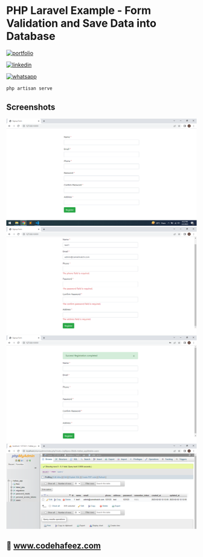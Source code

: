 # PHP Laravel Example - Form Validation and Save Data into Database

[![portfolio](https://img.shields.io/badge/my_portfolio-000?style=for-the-badge&logo=ko-fi&logoColor=white)](https://www.codehafeez.com/)

[![linkedin](https://img.shields.io/badge/linkedin-0A66C2?style=for-the-badge&logo=linkedin&logoColor=white)](https://www.linkedin.com/in/codehafeez/)

[![whatsapp](https://img.shields.io/badge/whatsapp-GREEN?style=for-the-badge&logo=whatsapp&logoColor=white)](https://api.whatsapp.com/send?phone=923123349398)



```bash
php artisan serve
```    


## Screenshots
![](https://raw.githubusercontent.com/codehafeez/laravel-example_form-validation-app2/main/Screenshots/Output-01.png)
![](https://raw.githubusercontent.com/codehafeez/laravel-example_form-validation-app2/main/Screenshots/Output-02.png)
![](https://raw.githubusercontent.com/codehafeez/laravel-example_form-validation-app2/main/Screenshots/Output-03.png)
![](https://raw.githubusercontent.com/codehafeez/laravel-example_form-validation-app2/main/Screenshots/Output-04.png)


## 🔗 www.codehafeez.com
